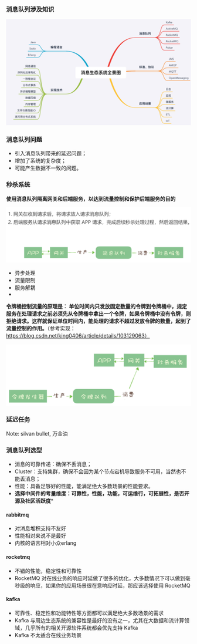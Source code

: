 ### 消息队列涉及知识

![image-20200821192824091](assets/image-20200821192824091.png)

### 消息队列问题

- 引入消息队列带来的延迟问题；
- 增加了系统的复杂度；
- 可能产生数据不一致的问题。

### 秒杀系统

**使用消息队列隔离网关和后端服务，以达到流量控制和保护后端服务的目的**

<img src="assets/image-20200821195244942.png" alt="image-20200821195244942" style="zoom: 50%;" />

- 异步处理
- 流量限制
- 服务解耦
- 

**令牌桶控制流量的原理是： 单位时间内只发放固定数量的令牌到令牌桶中，规定服务在处理请求之前必须先从令牌桶中拿出一个令牌，如果令牌桶中没有令牌，则拒绝请求。这样就保证单位时间内，能处理的请求不超过发放令牌的数量，起到了流量控制的作用。**（参考实现：https://blog.csdn.net/king0406/article/details/103129063）

<img src="assets/image-20200821195911097.png" alt="image-20200821195911097" style="zoom: 50%;" />

### 延迟任务

Note: silvan bullet, 万金油

### 消息队列选型

- 消息的可靠传递：确保不丢消息；
- Cluster：支持集群，确保不会因为某个节点宕机导致服务不可用，当然也不能丢消息；
- 性能：具备足够好的性能，能满足绝大多数场景的性能要求。
- **选择中间件的考量维度：可靠性，性能，功能，可运维行，可拓展性，是否开源及社区活跃度***

#### rabbitmq

- 对消息堆积支持不友好
- 性能相对来说不是最好
- 内核的语言相对小众erlang

#### rocketmq

- 不错的性能，稳定性和可靠性
- RocketMQ 对在线业务的响应时延做了很多的优化，大多数情况下可以做到毫秒级的响应，如果你的应用场景很在意响应时延，那应该选择使用 RocketMQ

#### kafka

- 可靠性、稳定性和功能特性等方面都可以满足绝大多数场景的需求
- Kafka 与周边生态系统的兼容性是最好的没有之一，尤其在大数据和流计算领域，几乎所有的相关开源软件系统都会优先支持 Kafka
- Kafka 不太适合在线业务场景